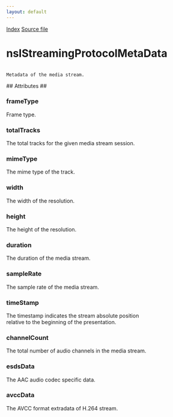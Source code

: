 ```yaml
---
layout: default
---
```

<div id='links'><a href="../index.html">Index</a>
<a href="http://dxr.mozilla.org/mozilla-central/source/netwerk/base/public/nsIStreamingProtocolController.idl">Source file</a>
</div>

# nsIStreamingProtocolMetaData #
<code>  
Metadata of the media stream.  
  
</code>
## Attributes ##

### frameType ###
  
Frame type.  
  

### totalTracks ###
  
The total tracks for the given media stream session.  
  

### mimeType ###
  
The mime type of the track.  
  

### width ###
  
The width of the resolution.  
  

### height ###
  
The height of the resolution.  
  

### duration ###
  
The duration of the media stream.  
  

### sampleRate ###
  
The sample rate of the media stream.  
  

### timeStamp ###
  
The timestamp indicates the stream absolute position  
relative to the beginning of the presentation.  
  

### channelCount ###
  
The total number of audio channels in the media stream.  
  

### esdsData ###
  
The AAC audio codec specific data.  
  

### avccData ###
  
The AVCC format extradata of H.264 stream.  
  
